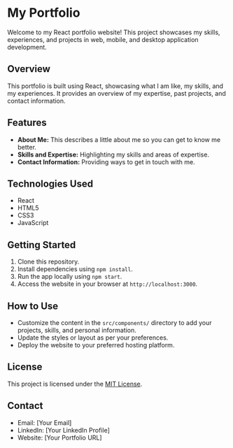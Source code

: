 # My Portfolio

Welcome to my React portfolio website! This project showcases my skills, experiences, and projects in web, mobile, and desktop application development.

## Overview

This portfolio is built using React, showcasing what I am like, my skills, and my experiences. It provides an overview of my expertise, past projects, and contact information.

## Features

- **About Me:** This describes a little about me so you can get to know me better.
- **Skills and Expertise:** Highlighting my skills and areas of expertise.
- **Contact Information:** Providing ways to get in touch with me.

## Technologies Used

- React
- HTML5
- CSS3
- JavaScript

## Getting Started

1. Clone this repository.
2. Install dependencies using `npm install`.
3. Run the app locally using `npm start`.
4. Access the website in your browser at `http://localhost:3000`.

## How to Use

- Customize the content in the `src/components/` directory to add your projects, skills, and personal information.
- Update the styles or layout as per your preferences.
- Deploy the website to your preferred hosting platform.

## License

This project is licensed under the [MIT License](LICENSE).

## Contact

- Email: [Your Email]
- LinkedIn: [Your LinkedIn Profile]
- Website: [Your Portfolio URL]
